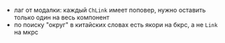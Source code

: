 <!-- - (?) для дудоса: если это обычный пользователь, то в `useEffect` печенье обновлять на весь день. Скорее всего, боты не получают эти печенья и для них `useEffect` не сработает все равно -->
<!-- - история удаляется слишком рано, функция в сторе -->
<!-- - на 约 сломано сокр. -->
<!-- - 华, на 中华 остались `link` -->
<!-- - после лупы на слове карета поиска сбрасывается в начало, хоть в поиске и есть текст -->
<!-- - "finally work" доделать reverso, сделать текст в капсулах по центру -->

- лаг от модалки: каждый `ChLink` имеет поповер, нужно оставить только один на весь компонент
- по поиску "округ" в китайских словах есть якори на бкрс, а не `Link` на мкрс

<!-- - убрать бегущую строку (лагает) -->

<!-- # Структура результата

## русские символы

- перевод `.ch_ru` (не всегда, ожидается законченное слово)
- начинается с (startsWith) `#ru_from` (не всегда, ожидается незаконченное слово)
- слова с `#words_start_with` (не всегда, ожидается законченное слово, есть у 50% законченных слов)
- в рус словах (типы примеры) `#ruch_fullsearch` (не всегда, ожидается любое слово, есть у 70% слов)
- синонимы `#synonyms_ru` (не всегда, 30%)
- примеры `#examples` (не всегда, ожидается любое слово, 80% у законченных, 70% у незаконченных)

- В КИТ СЛОВАХ (ТИПА ПРИМЕРЫ) `#xinsheng_fullsearch` (не всегда, ожидается любое слово, 100% у законченных, 90% у незаконченных)

## иероглиф(-ы)

- перевод `.ru` (не всегда, 95%)
- начинающиеся (startsWith) `#ch_from` (не всегда, 50%)
- в рус словах (типы примеры) `#ruch_fulltext` (не всегда, 40%)
- синонимы `#synonyms` (не всегда, 95%)
- примеры `#examples` (не всегда, 50%)

- ССЫЛКИ С `#backlinks` (не всегда, 65%)
- ПОСЛОВНЫЙ `.tbl_bywords` (не всегда, ожидается длинное словосочетание/предложение, 0-100%)
- ФРАЗЫ СО СЛОВОМ (ЧАСТОТНОСТЬ) `#frequency_words_here` (не всегда, 90%)

## пининь

- выбор слова/фразы
- не найдено -->
